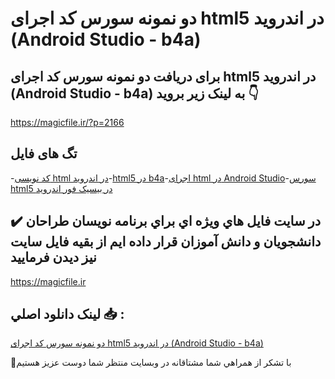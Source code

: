# دو نمونه سورس کد اجرای html5 در اندروید (Android Studio - b4a)

## برای دریافت دو نمونه سورس کد اجرای html5 در اندروید (Android Studio - b4a) به لینک زیر بروید 👇

https://magicfile.ir/?p=2166

## تگ های فایل

-[کد نویسی html در اندروید](https://magicfile.ir/product/%d9%86%d9%85%d9%88%d9%86%d9%87-%d8%b3%d9%88%d8%b1%d8%b3-%d9%88-%da%a9%d8%af-%d8%a7%d8%ac%d8%b1%d8%a7%db%8c-html5-%d8%af%d8%b1-%d8%a7%d9%86%d8%af%d8%b1%d9%88%db%8c%d8%af-android-studio-b4a/)-[html5 در b4a](https://magicfile.ir/product/%d9%86%d9%85%d9%88%d9%86%d9%87-%d8%b3%d9%88%d8%b1%d8%b3-%d9%88-%da%a9%d8%af-%d8%a7%d8%ac%d8%b1%d8%a7%db%8c-html5-%d8%af%d8%b1-%d8%a7%d9%86%d8%af%d8%b1%d9%88%db%8c%d8%af-android-studio-b4a/)-[اجرای html در Android Studio](https://magicfile.ir/product/%d9%86%d9%85%d9%88%d9%86%d9%87-%d8%b3%d9%88%d8%b1%d8%b3-%d9%88-%da%a9%d8%af-%d8%a7%d8%ac%d8%b1%d8%a7%db%8c-html5-%d8%af%d8%b1-%d8%a7%d9%86%d8%af%d8%b1%d9%88%db%8c%d8%af-android-studio-b4a/)-[سورس html5 در بیسیک فور اندروید](https://magicfile.ir/product/%d9%86%d9%85%d9%88%d9%86%d9%87-%d8%b3%d9%88%d8%b1%d8%b3-%d9%88-%da%a9%d8%af-%d8%a7%d8%ac%d8%b1%d8%a7%db%8c-html5-%d8%af%d8%b1-%d8%a7%d9%86%d8%af%d8%b1%d9%88%db%8c%d8%af-android-studio-b4a/)

## ✔️ در سايت فايل هاي ويژه اي براي برنامه نويسان طراحان دانشجويان و دانش آموزان قرار داده ايم از بقيه فايل سايت نيز ديدن فرماييد

https://magicfile.ir


## لينک دانلود اصلي 📥 :

[دو نمونه سورس کد اجرای html5 در اندروید (Android Studio - b4a)](https://magicfile.ir/product/%d9%86%d9%85%d9%88%d9%86%d9%87-%d8%b3%d9%88%d8%b1%d8%b3-%d9%88-%da%a9%d8%af-%d8%a7%d8%ac%d8%b1%d8%a7%db%8c-html5-%d8%af%d8%b1-%d8%a7%d9%86%d8%af%d8%b1%d9%88%db%8c%d8%af-android-studio-b4a/) 


🙏با تشکر از همراهي شما مشتاقانه در وبسایت منتظر شما دوست عزیز هستیم

